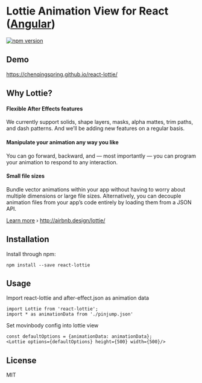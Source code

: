# Lottie Animation View for React ([Angular](https://github.com/chenqingspring/ng-lottie))

[![npm version](https://badge.fury.io/js/react-lottie.svg)](http://badge.fury.io/js/react-lottie)

## Demo
https://chenqingspring.github.io/react-lottie/

## Why Lottie?

#### Flexible After Effects features
We currently support solids, shape layers, masks, alpha mattes, trim paths, and dash patterns. And we’ll be adding new features on a regular basis.

#### Manipulate your animation any way you like
You can go forward, backward, and — most importantly — you can program your animation to respond to any interaction.

#### Small file sizes
Bundle vector animations within your app without having to worry about multiple dimensions or large file sizes. Alternatively, you can decouple animation files from your app’s code entirely by loading them from a JSON API.

[Learn more](http://airbnb.design/introducing-lottie/) › http://airbnb.design/lottie/


## Installation

Install through npm:
```
npm install --save react-lottie
```



## Usage

Import react-lottie and after-effect.json as animation data
```
import Lottie from 'react-lottie';
import * as animationData from './pinjump.json'
```
Set movinbody config into lottie view
```
const defaultOptions = {animationData: animationData};
<Lottie options={defaultOptions} height={500} width={500}/>
```

## License
MIT
